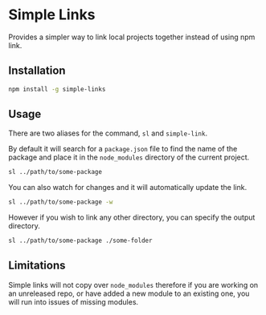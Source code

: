 # Simple Links
Provides a simpler way to link local projects together instead of using npm link.

## Installation

```sh
npm install -g simple-links
```

## Usage

There are two aliases for the command, `sl` and `simple-link`.

By default it will search for a `package.json` file to find the name of the package and place it in the `node_modules` directory of the current project.
```sh
sl ../path/to/some-package
```

You can also watch for changes and it will automatically update the link.
```sh
sl ../path/to/some-package -w
```

However if you wish to link any other directory, you can specify the output directory.
```sh
sl ../path/to/some-package ./some-folder
```

## Limitations
Simple links will not copy over `node_modules` therefore if you are working on an unreleased repo, or have added a new module to an existing one, you will run into issues of missing modules.
